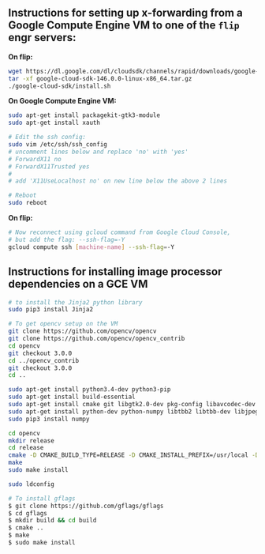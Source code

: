 ## Instructions for setting up x-forwarding from a Google Compute Engine VM to one of the `flip` engr servers:

**On flip:**
```bash
wget https://dl.google.com/dl/cloudsdk/channels/rapid/downloads/google-cloud-sdk-146.0.0-linux-x86_64.tar.gz
tar -xf google-cloud-sdk-146.0.0-linux-x86_64.tar.gz
./google-cloud-sdk/install.sh
```


**On Google Compute Engine VM:**
```bash
sudo apt-get install packagekit-gtk3-module
sudo apt-get install xauth

# Edit the ssh config:
sudo vim /etc/ssh/ssh_config
# uncomment lines below and replace 'no' with 'yes'
# ForwardX11 no
# ForwardX11Trusted yes
#
# add 'X11UseLocalhost no' on new line below the above 2 lines

# Reboot
sudo reboot
```

**On flip:**
```bash
# Now reconnect using gcloud command from Google Cloud Console,
# but add the flag: --ssh-flag=-Y
gcloud compute ssh [machine-name] --ssh-flag=-Y
```

## Instructions for installing image processor dependencies on a GCE VM
```bash
# to install the Jinja2 python library
sudo pip3 install Jinja2

# To get opencv setup on the VM
git clone https://github.com/opencv/opencv
git clone https://github.com/opencv/opencv_contrib
cd opencv
git checkout 3.0.0
cd ../opencv_contrib
git checkout 3.0.0
cd ..

sudo apt-get install python3.4-dev python3-pip
sudo apt-get install build-essential
sudo apt-get install cmake git libgtk2.0-dev pkg-config libavcodec-dev libavformat-dev libswscale-dev
sudo apt-get install python-dev python-numpy libtbb2 libtbb-dev libjpeg-dev libpng-dev libtiff-dev libjasper-dev libdc1394-22-dev
sudo pip3 install numpy

cd opencv
mkdir release
cd release
cmake -D CMAKE_BUILD_TYPE=RELEASE -D CMAKE_INSTALL_PREFIX=/usr/local -D OPENCV_EXTRA_MODULES_PATH=[path-to]/opencv_contrib/modules ..
make
sudo make install

sudo ldconfig

# To install gflags
$ git clone https://github.com/gflags/gflags
$ cd gflags
$ mkdir build && cd build
$ cmake ..
$ make
$ sudo make install
```
